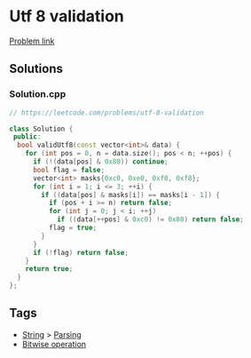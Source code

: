 # Utf 8 validation

[Problem link](https://leetcode.com/problems/utf-8-validation)

## Solutions


### Solution.cpp
```cpp
// https://leetcode.com/problems/utf-8-validation

class Solution {
 public:
  bool validUtf8(const vector<int>& data) {
    for (int pos = 0, n = data.size(); pos < n; ++pos) {
      if (!(data[pos] & 0x80)) continue;
      bool flag = false;
      vector<int> masks{0xc0, 0xe0, 0xf0, 0xf8};
      for (int i = 1; i <= 3; ++i) {
        if ((data[pos] & masks[i]) == masks[i - 1]) {
          if (pos + i >= n) return false;
          for (int j = 0; j < i; ++j)
            if ((data[++pos] & 0xc0) != 0x80) return false;
          flag = true;
        }
      }
      if (!flag) return false;
    }
    return true;
  }
};
```
## Tags

* [String](/Collections/string.md#string) > [Parsing](/Collections/string.md#parsing)
* [Bitwise operation](/Collections/bitwise-operation.md#bitwise-operation)
